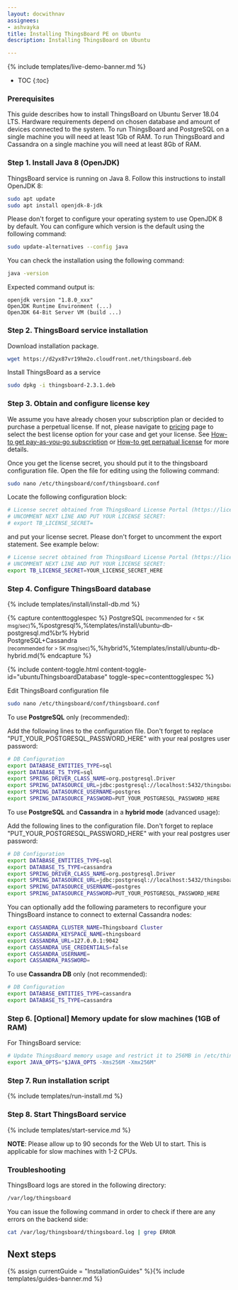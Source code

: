 ```yaml
---
layout: docwithnav
assignees:
- ashvayka
title: Installing ThingsBoard PE on Ubuntu
description: Installing ThingsBoard on Ubuntu

---
```


{% include templates/live-demo-banner.md %}

* TOC
{:toc}

### Prerequisites

This guide describes how to install ThingsBoard on Ubuntu Server 18.04 LTS. 
Hardware requirements depend on chosen database and amount of devices connected to the system. 
To run ThingsBoard and PostgreSQL on a single machine you will need at least 1Gb of RAM.
To run ThingsBoard and Cassandra on a single machine you will need at least 8Gb of RAM.

### Step 1. Install Java 8 (OpenJDK) 

ThingsBoard service is running on Java 8. Follow this instructions to install OpenJDK 8:

```bash
sudo apt update
sudo apt install openjdk-8-jdk
```

Please don't forget to configure your operating system to use OpenJDK 8 by default. 
You can configure which version is the default using the following command:

```bash
sudo update-alternatives --config java
```

You can check the installation using the following command:

```bash
java -version
```

Expected command output is:

```text
openjdk version "1.8.0_xxx"
OpenJDK Runtime Environment (...)
OpenJDK 64-Bit Server VM (build ...)
```

### Step 2. ThingsBoard service installation

Download installation package.

```bash
wget https://d2yx87vr19hm2o.cloudfront.net/thingsboard.deb
```

Install ThingsBoard as a service

```bash
sudo dpkg -i thingsboard-2.3.1.deb
```

### Step 3. Obtain and configure license key 

We assume you have already chosen your subscription plan or decided to purchase a perpetual license. 
If not, please navigate to [pricing](/pricing/) page to select the best license option for your case and get your license. 
See [How-to get pay-as-you-go subscription](/TODO) or [How-to get perpatual license](TODO) for more details.

Once you get the license secret, you should put it to the thingsboard configuration file. 
Open the file for editing using the following command:

```bash 
sudo nano /etc/thingsboard/conf/thingsboard.conf
``` 

Locate the following configuration block:

```bash
# License secret obtained from ThingsBoard License Portal (https://license.thingsboard.io)
# UNCOMMENT NEXT LINE AND PUT YOUR LICENSE SECRET:
# export TB_LICENSE_SECRET=
```

and put your license secret. Please don't forget to uncomment the export statement. See example below: 

```bash
# License secret obtained from ThingsBoard License Portal (https://license.thingsboard.io)
# UNCOMMENT NEXT LINE AND PUT YOUR LICENSE SECRET:
export TB_LICENSE_SECRET=YOUR_LICENSE_SECRET_HERE
``` 

### Step 4. Configure ThingsBoard database 

{% include templates/install/install-db.md %}

{% capture contenttogglespec %}
PostgreSQL <small>(recommended for < 5K msg/sec)</small>%,%postgresql%,%templates/install/ubuntu-db-postgresql.md%br%
Hybrid <br/>PostgreSQL+Cassandra<br/><small>(recommended for > 5K msg/sec)</small>%,%hybrid%,%templates/install/ubuntu-db-hybrid.md{% endcapture %}

{% include content-toggle.html content-toggle-id="ubuntuThingsboardDatabase" toggle-spec=contenttogglespec %}
  
Edit ThingsBoard configuration file 

```bash 
sudo nano /etc/thingsboard/conf/thingsboard.conf
``` 

To use **PostgreSQL** only (recommended):

Add the following lines to the configuration file. Don't forget to replace "PUT_YOUR_POSTGRESQL_PASSWORD_HERE" with your real postgres user password:

```bash
# DB Configuration 
export DATABASE_ENTITIES_TYPE=sql
export DATABASE_TS_TYPE=sql
export SPRING_DRIVER_CLASS_NAME=org.postgresql.Driver
export SPRING_DATASOURCE_URL=jdbc:postgresql://localhost:5432/thingsboard
export SPRING_DATASOURCE_USERNAME=postgres
export SPRING_DATASOURCE_PASSWORD=PUT_YOUR_POSTGRESQL_PASSWORD_HERE
```

To use **PostgreSQL** and **Cassandra** in a **hybrid mode** (advanced usage):

Add the following lines to the configuration file. Don't forget to replace "PUT_YOUR_POSTGRESQL_PASSWORD_HERE" with your real postgres user password:

```bash
# DB Configuration 
export DATABASE_ENTITIES_TYPE=sql
export DATABASE_TS_TYPE=cassandra
export SPRING_DRIVER_CLASS_NAME=org.postgresql.Driver
export SPRING_DATASOURCE_URL=jdbc:postgresql://localhost:5432/thingsboard
export SPRING_DATASOURCE_USERNAME=postgres
export SPRING_DATASOURCE_PASSWORD=PUT_YOUR_POSTGRESQL_PASSWORD_HERE
``` 

You can optionally add the following parameters to reconfigure your ThingsBoard instance to connect to external Cassandra nodes:

```bash
export CASSANDRA_CLUSTER_NAME=Thingsboard Cluster
export CASSANDRA_KEYSPACE_NAME=thingsboard
export CASSANDRA_URL=127.0.0.1:9042
export CASSANDRA_USE_CREDENTIALS=false
export CASSANDRA_USERNAME=
export CASSANDRA_PASSWORD=
```

To use **Cassandra DB** only (not recommended):

```bash
# DB Configuration 
export DATABASE_ENTITIES_TYPE=cassandra
export DATABASE_TS_TYPE=cassandra
```

### Step 6. [Optional] Memory update for slow machines (1GB of RAM) 

For ThingsBoard service:

```bash
# Update ThingsBoard memory usage and restrict it to 256MB in /etc/thingsboard/conf/thingsboard.conf
export JAVA_OPTS="$JAVA_OPTS -Xms256M -Xmx256M"
```

### Step 7. Run installation script
{% include templates/run-install.md %} 


### Step 8. Start ThingsBoard service

{% include templates/start-service.md %}

**NOTE**: Please allow up to 90 seconds for the Web UI to start. This is applicable for slow machines with 1-2 CPUs.

### Troubleshooting

ThingsBoard logs are stored in the following directory:
 
```bash
/var/log/thingsboard
```

You can issue the following command in order to check if there are any errors on the backend side:
 
```bash
cat /var/log/thingsboard/thingsboard.log | grep ERROR
```

## Next steps

{% assign currentGuide = "InstallationGuides" %}{% include templates/guides-banner.md %}
